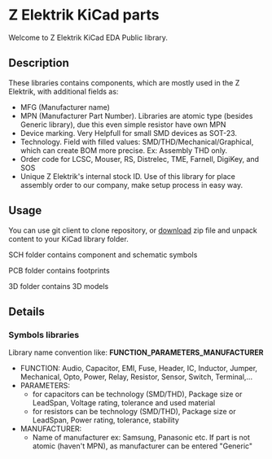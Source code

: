 # Z Elektrik KiCad parts
Welcome to Z Elektrik KiCad EDA Public library.

## Description
These libraries contains components, which are mostly used in the Z Elektrik, with additional fields as:
- MFG (Manufacturer name)
- MPN (Manufacturer Part Number). Libraries are atomic type (besides Generic library), due this even simple resistor have own MPN
- Device marking. Very Helpfull for small SMD devices as SOT-23.
- Technology. Field with filled values: SMD/THD/Mechanical/Graphical, which can create BOM more precise. Ex: Assembly THD only.
- Order code for LCSC, Mouser, RS, Distrelec, TME, Farnell, DigiKey, and SOS
- Unique Z Elektrik's internal stock ID. Use of this library for place assembly order to our company, make setup process in easy way.


## Usage
You can use git client to clone repository, or [download](https://codeload.github.com/Z-Elektrik/LIB/zip/refs/heads/main) zip file and unpack content to your KiCad library folder.

SCH folder contains component and schematic symbols

PCB folder contains footprints

3D folder contains 3D models



## Details
### Symbols libraries
Library name convention like: **FUNCTION_PARAMETERS_MANUFACTURER**
- FUNCTION: Audio, Capacitor, EMI, Fuse, Header, IC, Inductor, Jumper, Mechanical, Opto, Power, Relay, Resistor, Sensor, Switch, Terminal,...
- PARAMETERS:
   - for capacitors can be technology (SMD/THD), Package size or LeadSpan, Voltage rating, tolerance and used material
   - for resistors can be technology (SMD/THD), Package size or LeadSpan, Power rating, tolerance, stability
- MANUFACTURER:
   - Name of manufacturer ex: Samsung, Panasonic etc. If part is not atomic (haven't MPN), as manufacturer can be entered "Generic"
